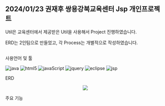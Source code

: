 ## 2024/01/23 권재후 쌍용강북교육센터 Jsp 개인프로젝트
Util은 교육센터에서 제공받은 Util을 사용해서 Project 진행하였습니다.    

ERD는 2인팀으로 만들었고, 각 Process는 개별적으로 작성하였습니다.

##
사용언어 및 툴
<p align="left">
  <img alt="java" src="https://img.shields.io/badge/Java-ED8B00?style=for-the-badge&logo=openjdk&logoColor=white"/>
  <img alt="html5" src="https://img.shields.io/badge/HTML5-E34F26?style=for-the-badge&logo=html5&logoColor=white"/>
  <img alt="javaScript" src="https://img.shields.io/badge/JavaScript-F7DF1E?style=for-the-badge&logo=JavaScript&logoColor=white"/>
  <img alt="jquery" src="https://img.shields.io/badge/jQuery-0769AD?style=for-the-badge&logo=jquery&logoColor=white"/>
  <img alt="eclipse" src="https://img.shields.io/badge/eclipse ide-2C2255?style=for-the-badge&logo=eclipse %20ide&logoColor=white"/>
  <img alt="jsp" src="https://img.shields.io/badge/jsp-000000?style=for-the-badge&logo=jsp&logoColor=white"/>
</p>
ERD
<p align="center">
  <img src="https://github.com/KwonJaeHoo/kwonjaehooJsp/assets/110653857/2aec3733-2cf3-4328-bbc9-e8b85fd5400a">
</p>

주요 기능



